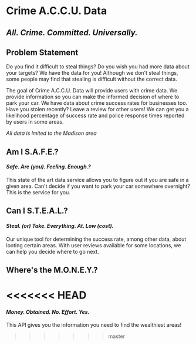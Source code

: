 # Crime A.C.C.U. Data
## *All. Crime. Committed. Universally.*

## Problem Statement
Do you find it difficult to steal things? Do you wish you had more data about your targets? We have the data for you! Although we don't steal things, some people may find that stealing is difficult without the correct data.

The goal of Crime A.C.C.U. Data will provide users with crime data. We provide information so you can make the informed decision of where to park your car. We have data about crime success rates for businesses too. Have you stolen recently? Leave a review for other users! We can get you a likelihood percentage of success rate and police response times reported by users in some areas.

*All data is lmited to the Madison area*

## Am I S.A.F.E.?
#### *Safe. Are (you). Feeling. Enough.?*
This state of the art data service allows you to figure out if you are safe in a given area. Can't decide if you want to park your car somewhere overnight? This is the service for you.

## Can I S.T.E.A.L.?
#### *Steal. (or) Take. Everything. At. Low (cost).*
Our unique tool for determining the success rate, among other data, about looting certain areas. With user reviews available for some locations, we can help you decide where to go next.

## Where's the M.O.N.E.Y.?
<<<<<<< HEAD
=======
#### *Money. Obtained. No. Effort. Yes.*
This API gives you the information you need to find the wealthiest areas!
>>>>>>> master

